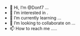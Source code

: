 - 👋 Hi, I’m @Donf7 ...
- 👀 I’m interested in .
- 🌱 I’m currently learning ...
- 💞️ I’m looking to collaborate on ...
- 📫 How to reach me .....

<!---
Donf7/Donf7 is a ✨ special ✨ repository because its `README.md` (this file) appears on your GitHub profile.
You can click the Preview link to take a look at your changes.
--->
